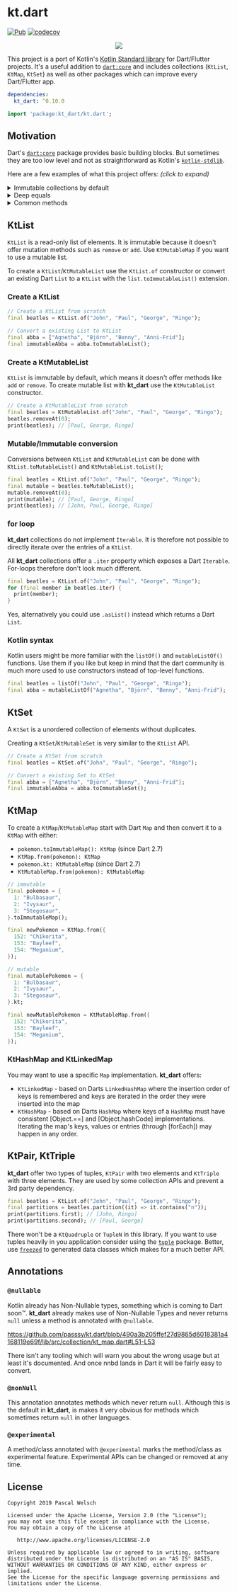 # kt.dart

[![Pub](https://img.shields.io/pub/v/kt_dart.svg)](https://pub.dartlang.org/packages/kt_dart)
[![codecov](https://codecov.io/gh/passsy/kt.dart/branch/master/graph/badge.svg)](https://codecov.io/gh/passsy/kt.dart)

<p align="center">
  <img src="https://user-images.githubusercontent.com/1096485/51038827-6e47b300-15b4-11e9-8618-da9f2af61738.png">
</p>

This project is a port of Kotlin's [Kotlin Standard library](https://kotlinlang.org/api/latest/jvm/stdlib/index.html) for Dart/Flutter projects. It's a useful addition to [`dart:core`](https://api.dartlang.org/stable/dart-core/dart-core-library.html) and includes collections (`KtList`, `KtMap`, `KtSet`) as well as other packages which can improve every Dart/Flutter app. 

```yaml
dependencies: 
  kt_dart: ^0.10.0
```

```dart
import 'package:kt_dart/kt.dart';
```


## Motivation

Dart's [`dart:core`](https://api.dartlang.org/stable/dart-core/dart-core-library.html) package provides basic building blocks. But sometimes they are too low level and not as straightforward as Kotlin's [`kotlin-stdlib`](https://kotlinlang.org/api/latest/jvm/stdlib/index.html).

Here are a few examples of what this project offers: _(click to expand)_

<details>
  <summary>Immutable collections by default</summary>

### `dart:core` collections

Dart's `List` is mutable by default. The immutable `List.unmodifiable` is the same type, but the mutation methods throw at runtime.

```dart
final dartList = [1, 2, 3];
dartList.add(4); // mutation is by default possible
assert(dartList.length == 4);

final immutableDartList = List.unmodifiable(dartList);
immutableDartList.add(5); // throws: Unsupported operation: Cannot add to an unmodifiable list
```

Dart's mutable `List` is indistinguishable from an immutable `List` which might cause errors.
```dart
void addDevice(List<Widget> widgets, Device device) {
  // no way to check whether widgets is mutable or not
  // add might or might now throw
  widgets.add(_deviceRow());
  widgets.add(Divider(height: 1.0));
}
```

### `kt_dart` collections

`KtList` and `KtMutableList` are two different Types. `KtList` is immutable by default and has no mutation methods (such as `add`). Methods like `map((T)->R)` or `plusElement(T)` return a new `KtList` leaving the old one unmodified.
```dart
final ktList = listOf(1, 2, 3);
// The method 'add' isn't defined for the class 'KtList<int>'.
ktList.add(4); // compilation error
       ^^^

// Adding an item returns a new KtList
final mutatedList = ktList.plusElement(4);
assert(ktList.size == 3);
assert(mutatedList.size == 4);
```

`KtMutableList` offers mutation methods where the content of that collection can be actually mutated.
I.e. with `remove(T)` or `add(T)`; 
```dart
// KtMutableList allow mutation
final mutableKtList = mutableListOf(1, 2, 3);
mutableKtList.add(4); // works!
assert(mutableKtList.size == 4);
```

All collection types have mutable counterparts:

|Immutable|Mutable|
|---|---|
|`KtList` | `KtMutableList` |
|`KtSet` | `KtMutableSet`, `KtHashSet`, `KtLinkedSet` |
|`KtMap` | `KtMutableMap`, `KtHashMap`, `KtLinkedMap` |
|`KtCollection` | `KtMutableCollection` and all the above |
|`KtIterable` | `KtMutableIterable` and all the above |
  
</details>

<details>
  <summary>Deep equals</summary>

### `dart:core` collections

Dart's `List` works like a `Array` in Java. `Equals` doesn't compare the items; it only checks the identity.
To compare the contents you have to use helper methods methods from `'package:collection/collection.dart'`.

```dart
// Comparing two Dart Lists works only by identity
final a = [1, 2, 3, 4];
final b = [1, 2, 3, 4];
print(a == b); // false, huh?

// Content-based comparisons require unnecessary glue code
Function listEq = const ListEquality().equals;
print(listEq(a, b)); // true

// MapEquality isn't deep by default
final x = {1: ["a", "b", "c"], 2: ["xx", "yy", "zz"]};
final y = {1: ["a", "b", "c"], 2: ["xx", "yy", "zz"]};
Function mapEq = const MapEquality().equals;
print(mapEq(x, y)); // false, wtf?!

Function deepEq = const DeepCollectionEquality().equals;
print(deepEq(x, y)); // true, finally
```

### `kt_dart` collections

`KtList` and all other collection types implement `equals` by deeply comparing all items.

```dart
final a = listOf(1, 2, 3, 4);
final b = listOf(1, 2, 3, 4);
print(a == b); // true, as expected

final x = mapFrom({1: listOf("a", "b", "c"), 2: listOf("xx", "yy", "zz")});
final y = mapFrom({1: listOf("a", "b", "c"), 2: listOf("xx", "yy", "zz")});
print(x == y); // deep equals by default
```
</details>

<details>
  <summary>Common methods</summary>

Some of Dart's method names feel unfamiliar. That's because modern languages and frameworks (Kotlin, Swift, TypeScript, ReactiveExtensions) kind of agreed on naming methods when it comes to collections. This makes it easy to switch platforms and discuss implementations with coworkers working with a different language.

### expand -> flatMap
```dart
final dList = [[1, 2, 3], [4, 5, 6], [7, 8, 9]];
final kList = listOf(listOf(1, 2, 3), listOf(4, 5, 6), listOf(7, 8, 9));

// dart:core
final dFlat = dList.expand((l) => l).toList();
print(dFlat); // [1, 2, 3, 4, 5, 6, 7, 8, 9]

// kt_dart
final kFlat = kList.flatMap((l) => l);
print(kFlat); // [1, 2, 3, 4, 5, 6, 7, 8, 9]
```

### where -> filter
```dart
final dNames = ["Chet", "Tor", "Romain", "Jake", "Dianne"];
final kNames = listFrom(dNames);

// dart:core
final dShortNames = dNames.where((name) => name.length <= 4).toList();
print(dShortNames); // [Chet, Tor, Jake]

// kt_dart
final kShortNames = kNames.filter((name) => name.length <= 4);
print(kShortNames); // [Chet, Tor, Jake]
```

### firstWhere -> first, firstOrNull
```dart
final dNames = ["Chet", "Tor", "Romain", "Jake", "Dianne"];
final kNames = listFrom(dNames);

// dart:core
dNames.firstWhere((name) => name.contains("k")); // Jake
dNames.firstWhere((name) => name.contains("x"), orElse: () => null); // null
dNames.firstWhere((name) => name.contains("x"), orElse: () => "Nobody"); // Nobody

// kt_dart
kNames.first((name) => name.contains("k")); // Jake
kNames.firstOrNull((name) => name.contains("x")); // null
kNames.firstOrNull((name) => name.contains("x")) ?? "Nobody"; // Nobody
```
</details>

## KtList

`KtList` is a read-only list of elements. It is immutable because it doesn't offer mutation methods such as `remove` or `add`.
Use `KtMutableMap` if you want to use a mutable list. 

To create a `KtList`/`KtMutableList` use the `KtList.of` constructor or convert an existing Dart `List` to a `KtList` with the `list.toImmutableList()` extension.

### Create a KtList

```dart
// Create a KtList from scratch
final beatles = KtList.of("John", "Paul", "George", "Ringo");

// Convert a existing List to KtList
final abba = ["Agnetha", "Björn", "Benny", "Anni-Frid"];
final immutableAbba = abba.toImmutableList();
```

### Create a KtMutableList

`KtList` is immutable by default, which means it doesn't offer methods like `add` or `remove`.
 To create mutable list with **kt_dart** use the `KtMutableList` constructor.
```dart
// Create a KtMutableList from scratch
final beatles = KtMutableList.of("John", "Paul", "George", "Ringo");
beatles.removeAt(0);
print(beatles); // [Paul, George, Ringo]
```

### Mutable/Immutable conversion

Conversions between `KtList` and `KtMutableList` can be done with `KtList.toMutableList()` and `KtMutableList.toList()`;

```dart
final beatles = KtList.of("John", "Paul", "George", "Ringo");
final mutable = beatles.toMutableList();
mutable.removeAt(0);
print(mutable); // [Paul, George, Ringo]
print(beatles); // [John, Paul, George, Ringo]
```

### for loop

**kt_dart** collections do not implement `Iterable`.
It is therefore not possible to directly iterate over the entries of a `KtList`.

All **kt_dart** collections offer a `.iter` property which exposes a Dart `Iterable`.
For-loops therefore don't look much different.

```dart
final beatles = KtList.of("John", "Paul", "George", "Ringo");
for (final member in beatles.iter) {
  print(member);
}
```

Yes, alternatively you could use `.asList()` instead which returns a Dart `List`.

### Kotlin syntax
Kotlin users might be more familiar with the `listOf()` and `mutableListOf()` functions.
Use them if you like but keep in mind that the dart community is much more used to use constructors instead of top-level functions.

```dart
final beatles = listOf("John", "Paul", "George", "Ringo");
final abba = mutableListOf("Agnetha", "Björn", "Benny", "Anni-Frid");
```


## KtSet

A `KtSet` is a unordered collection of elements without duplicates.

Creating a `KtSet`/`KtMutableSet` is very similar to the `KtList` API. 

```dart
// Create a KtSet from scratch
final beatles = KtSet.of("John", "Paul", "George", "Ringo");

// Convert a existing Set to KtSet
final abba = {"Agnetha", "Björn", "Benny", "Anni-Frid"};
final immutableAbba = abba.toImmutableSet();
```

## KtMap

To create a `KtMap`/`KtMutableMap` start with Dart `Map` and then convert it to a `KtMap` with either:
- `pokemon.toImmutableMap(): KtMap` (since Dart 2.7)
- `KtMap.from(pokemon): KtMap`
- `pokemon.kt: KtMutableMap` (since Dart 2.7)
- `KtMutableMap.from(pokemon): KtMutableMap`

```dart
// immutable
final pokemon = {
  1: "Bulbasaur",
  2: "Ivysaur",
  3: "Stegosaur",
}.toImmutableMap();

final newPokemon = KtMap.from({
  152: "Chikorita",
  153: "Bayleef",
  154: "Meganium",
});

// mutable
final mutablePokemon = {
  1: "Bulbasaur",
  2: "Ivysaur",
  3: "Stegosaur",
}.kt;

final newMutablePokemon = KtMutableMap.from({
  152: "Chikorita",
  153: "Bayleef",
  154: "Meganium",
});
```

### KtHashMap and KtLinkedMap

You may want to use a specific `Map` implementation. **kt_dart** offers:
 - `KtLinkedMap` - based on Darts `LinkedHashMap` where the insertion order of keys is remembered and keys are iterated in the order they were inserted into the map
- `KtHashMap` - based on Darts `HashMap` where keys of a `HashMap` must have consistent \[Object.==\] and \[Object.hashCode\] implementations. Iterating the map's keys, values or entries (through \[forEach\]) may happen in any order.

## KtPair, KtTriple

**kt_dart** offer two types of tuples, `KtPair` with two elements and `KtTriple` with three elements.
They are used by some collection APIs and prevent a 3rd party dependency. 

```dart
final beatles = KtList.of("John", "Paul", "George", "Ringo");
final partitions = beatles.partition((it) => it.contains("n"));
print(partitions.first); // [John, Ringo]
print(partitions.second); // [Paul, George]
```

There won't be a `KtQuadruple` or `TupleN` in this library.
If you want to use tuples heavily in you application consider using the [`tuple`](https://pub.dev/packages/tuple) package.
Better, use [`freezed`](https://github.com/rrousselGit/freezed) to generated data classes which makes for a much better API.

## Annotations

### `@nullable`

Kotlin already has Non-Nullable types, something which is coming to Dart soon™.
**kt_dart** already makes use of Non-Nullable Types and never returns `null` unless a method is annotated with `@nullable`.

https://github.com/passsy/kt.dart/blob/490a3b205ffef27d9865d6018381a4168119e69f/lib/src/collection/kt_map.dart#L51-L53

There isn't any tooling which will warn you about the wrong usage but at least it's documented.
And once nnbd lands in Dart it will be fairly easy to convert.

### `@nonNull`

This annotation annotates methods which never return `null`.
Although this is the default in **kt_dart**, is makes it very obvious for methods which sometimes return `null` in other languages.

### `@experimental`

A method/class annotated with `@experimental` marks the method/class as experimental feature. Experimental APIs can be changed or removed at any time.

## License

```
Copyright 2019 Pascal Welsch

Licensed under the Apache License, Version 2.0 (the "License");
you may not use this file except in compliance with the License.
You may obtain a copy of the License at

   http://www.apache.org/licenses/LICENSE-2.0

Unless required by applicable law or agreed to in writing, software
distributed under the License is distributed on an "AS IS" BASIS,
WITHOUT WARRANTIES OR CONDITIONS OF ANY KIND, either express or implied.
See the License for the specific language governing permissions and
limitations under the License.
```

